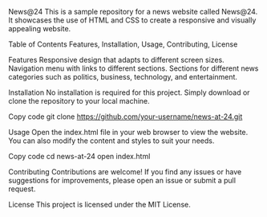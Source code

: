News@24
This is a sample repository for a news website called News@24. It showcases the use of HTML and CSS to create a responsive and visually appealing website.

Table of Contents
Features,
Installation,
Usage,
Contributing,
License

Features
Responsive design that adapts to different screen sizes.
Navigation menu with links to different sections.
Sections for different news categories such as politics, business, technology, and entertainment.

Installation
No installation is required for this project. Simply download or clone the repository to your local machine.

Copy code
git clone https://github.com/your-username/news-at-24.git

Usage
Open the index.html file in your web browser to view the website. You can also modify the content and styles to suit your needs.

Copy code
cd news-at-24
open index.html

Contributing
Contributions are welcome! If you find any issues or have suggestions for improvements, please open an issue or submit a pull request.

License
This project is licensed under the MIT License.
